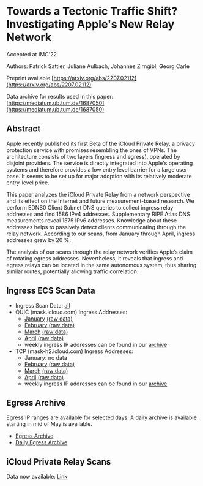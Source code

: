 # Towards a Tectonic Traffic Shift? Investigating Apple's New Relay Network

Accepted at IMC'22

Authors: Patrick Sattler, Juliane Aulbach, Johannes Zirngibl, Georg Carle

Preprint available [https://arxiv.org/abs/2207.02112](https://arxiv.org/abs/2207.02112)

Data archive for results used in this paper: [https://mediatum.ub.tum.de/1687050](https://mediatum.ub.tum.de/1687050)

## Abstract

Apple recently published its first Beta of the iCloud Private Relay, a privacy protection service with promises resembling the ones of VPNs. The architecture consists of two layers (ingress and egress), operated by disjoint providers. The service is directly integrated into Apple's operating systems and therefore provides a low entry level barrier for a large user base. It seems to be set up for major adoption with its relatively moderate entry-level price.

This paper analyzes the iCloud Private Relay from a network perspective and its effect on the Internet and future measurement-based research. We perform EDNS0 Client Subnet DNS queries to collect ingress relay addresses and find 1586 IPv4 addresses. Supplementary RIPE Atlas DNS measurements reveal 1575 IPv6 addresses. Knowledge about these addresses helps to passively detect clients communicating through the relay network. According to our scans, from January through April, ingress addresses grew by 20 %.

The analysis of our scans through the relay network verifies Apple’s claim of rotating egress addresses. Nevertheless, it reveals that ingress and egress relays can be located in the same autonomous system, thus sharing similar routes, potentially allowing traffic correlation.

## Ingress ECS Scan Data

- Ingress Scan Data: [all](https://github.com/relay-networks/relay-networks.github.io/tree/main/ingress-ecs-scan-data)
- QUIC (mask.icloud.com) Ingress Addresses:
    - [January](https://github.com/relay-networks/relay-networks.github.io/tree/main/ingress-ecs-scan-data/2022-01/ecs-scan-2022-01-14.ips) [(raw data)](https://github.com/relay-networks/relay-networks.github.io/tree/main/ingress-ecs-scan-data/2022-01/raw-results)
    - [February](https://github.com/relay-networks/relay-networks.github.io/tree/main/ingress-ecs-scan-data/2022-02/ecs-scan-2022-02-05.ips) [(raw data)](https://github.com/relay-networks/relay-networks.github.io/tree/main/ingress-ecs-scan-data/2022-02/raw-results)
    - [March](https://github.com/relay-networks/relay-networks.github.io/tree/main/ingress-ecs-scan-data/2022-03/ecs-scan-2022-03-25.ips) [(raw data)](https://github.com/relay-networks/relay-networks.github.io/tree/main/ingress-ecs-scan-data/2022-03/raw-results)
    - [April](https://github.com/relay-networks/relay-networks.github.io/tree/main/ingress-ecs-scan-data/2022-04/ecs-scan-2022-04-22.ips) [(raw data)](https://github.com/relay-networks/relay-networks.github.io/tree/main/ingress-ecs-scan-data/2022-04/raw-results)
    - weekly ingress IP addresses can be found in our [archive](https://github.com/relay-networks/relay-networks.github.io/tree/main/ingress-ecs-scan-data/archive)
- TCP (mask-h2.icloud.com) Ingress Addresses:
    - January: no data
    - [February](https://github.com/relay-networks/relay-networks.github.io/tree/main/ingress-ecs-scan-data/2022-02/ecs-scan-h2-2022-02-10.ips) [(raw data)](https://github.com/relay-networks/relay-networks.github.io/tree/main/ingress-ecs-scan-data/2022-02/raw-results-h2)
    - [March](https://github.com/relay-networks/relay-networks.github.io/tree/main/ingress-ecs-scan-data/2022-03/ecs-scan-h2-2022-03-25.ips) [(raw data)](https://github.com/relay-networks/relay-networks.github.io/tree/main/ingress-ecs-scan-data/2022-03/raw-results-h2)
    - [April](https://github.com/relay-networks/relay-networks.github.io/tree/main/ingress-ecs-scan-data/2022-04/ecs-scan-h2-2022-04-22.ips) [(raw data)](https://github.com/relay-networks/relay-networks.github.io/tree/main/ingress-ecs-scan-data/2022-04/raw-results-h2)
    - weekly ingress IP addresses can be found in our [archive](https://github.com/relay-networks/relay-networks.github.io/tree/main/ingress-ecs-scan-data/archive)

## Egress Archive

Egress IP ranges are available for selected days. A daily archive is available starting in mid of May is available.

- [Egress Archive](https://github.com/relay-networks/relay-networks.github.io/tree/main/egress-ip-ranges)
- [Daily Egress Archive](https://github.com/relay-networks/relay-networks.github.io/tree/main/egress-daily-archive)

## iCloud Private Relay Scans

Data now available: [Link](https://github.com/relay-networks/relay-networks.github.io/tree/main/igress-egress-scan)
